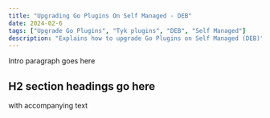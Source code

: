 ```yaml
---
title: "Upgrading Go Plugins On Self Managed - DEB"
date: 2024-02-6
tags: ["Upgrade Go Plugins", "Tyk plugins", "DEB", "Self Managed"]
description: "Explains how to upgrade Go Plugins on Self Managed (DEB)"
---
```


Intro paragraph goes here

## H2 section headings go here 
with accompanying text